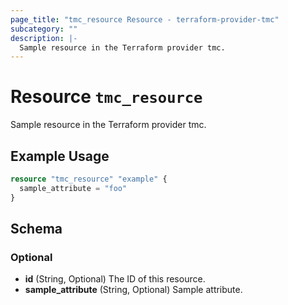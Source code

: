 ```yaml
---
page_title: "tmc_resource Resource - terraform-provider-tmc"
subcategory: ""
description: |-
  Sample resource in the Terraform provider tmc.
---
```


# Resource `tmc_resource`

Sample resource in the Terraform provider tmc.

## Example Usage

```terraform
resource "tmc_resource" "example" {
  sample_attribute = "foo"
}
```

## Schema

### Optional

- **id** (String, Optional) The ID of this resource.
- **sample_attribute** (String, Optional) Sample attribute.



